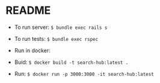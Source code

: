 # README

* To run server:
`$ bundle exec rails s`

* To run tests:
`$ bundle exec rspec`

* Run in docker:
* Buid:
  `$ docker build -t search-hub:latest .`

* Run:
  `$ docker run -p 3000:3000 -it search-hub:latest`

